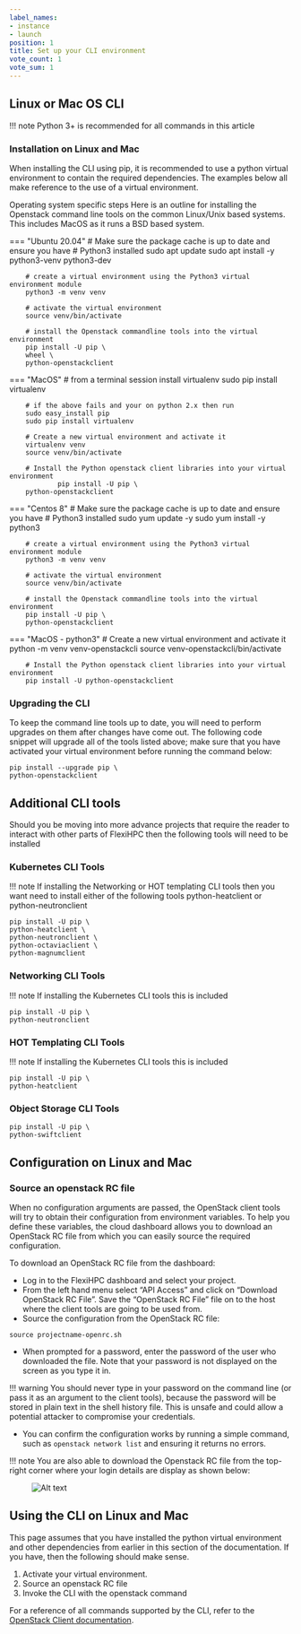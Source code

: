 ```yaml
---
label_names:
- instance
- launch
position: 1
title: Set up your CLI environment
vote_count: 1
vote_sum: 1
---
```


## Linux or Mac OS CLI

!!! note
    Python 3+ is recommended for all commands in this article

### Installation on Linux and Mac

When installing the CLI using pip, it is recommended to use a python virtual environment to contain the required dependencies. The examples below all make reference to the use of a virtual environment.

Operating system specific steps
Here is an outline for installing the Openstack command line tools on the common Linux/Unix based systems. This includes MacOS as it runs a BSD based system.


=== "Ubuntu 20.04"
        # Make sure the package cache is up to date and ensure you have
        # Python3 installed
        sudo apt update
        sudo apt install -y python3-venv python3-dev

        # create a virtual environment using the Python3 virtual environment module
        python3 -m venv venv

        # activate the virtual environment
        source venv/bin/activate

        # install the Openstack commandline tools into the virtual environment
        pip install -U pip \
        wheel \
        python-openstackclient

=== "MacOS"
        # from a terminal session install virtualenv
        sudo pip install virtualenv

        # if the above fails and your on python 2.x then run
        sudo easy_install pip
        sudo pip install virtualenv

        # Create a new virtual environment and activate it
        virtualenv venv
        source venv/bin/activate

        # Install the Python openstack client libraries into your virtual environment
                pip install -U pip \
        python-openstackclient

=== "Centos 8"
        # Make sure the package cache is up to date and ensure you have
        # Python3 installed
        sudo yum update -y
        sudo yum install -y python3

        # create a virtual environment using the Python3 virtual environment module
        python3 -m venv venv

        # activate the virtual environment
        source venv/bin/activate

        # install the Openstack commandline tools into the virtual environment
        pip install -U pip \
        python-openstackclient

=== "MacOS - python3"
        # Create a new virtual environment and activate it
        python -m venv venv-openstackcli
        source venv-openstackcli/bin/activate

        # Install the Python openstack client libraries into your virtual environment
        pip install -U python-openstackclient

### Upgrading the CLI

To keep the command line tools up to date, you will need to perform upgrades on them after changes have come out. The following code snippet will upgrade all of the tools listed above; make sure that you have activated your virtual environment before running the command below:

```
pip install --upgrade pip \
python-openstackclient
```

## Additional CLI tools

Should you be moving into more advance projects that require the reader to interact with other parts of FlexiHPC then the following tools will need to be installed

### Kubernetes CLI Tools

!!! note
    If installing the Networking or HOT templating CLI tools then you want need to install either of the following tools python-heatclient or python-neutronclient

```
pip install -U pip \
python-heatclient \
python-neutronclient \
python-octaviaclient \
python-magnumclient
```

### Networking CLI Tools

!!! note
    If installing the Kubernetes CLI tools this is included

```
pip install -U pip \
python-neutronclient
```

### HOT Templating CLI Tools

!!! note
    If installing the Kubernetes CLI tools this is included

```
pip install -U pip \
python-heatclient
```

### Object Storage CLI Tools

```
pip install -U pip \
python-swiftclient
```

## Configuration on Linux and Mac

### Source an openstack RC file

When no configuration arguments are passed, the OpenStack client tools will try to obtain their configuration from environment variables. To help you define these variables, the cloud dashboard allows you to download an OpenStack RC file from which you can easily source the required configuration.

To download an OpenStack RC file from the dashboard:

- Log in to the FlexiHPC dashboard and select your project.
- From the left hand menu select “API Access” and click on “Download OpenStack RC File”. Save the “OpenStack RC File” file on to the host where the client tools are going to be used from.
- Source the configuration from the OpenStack RC file:
```
source projectname-openrc.sh
```
- When prompted for a password, enter the password of the user who downloaded the file. Note that your password is not displayed on the screen as you type it in.

!!! warning
    You should never type in your password on the command line (or pass it as an argument to the client tools), because the password will be stored in plain text in the shell history file. This is unsafe and could allow a potential attacker to compromise your credentials.

- You can confirm the configuration works by running a simple command, such as `openstack network list` and ensuring it returns no errors.

!!! note
    You are also able to download the Openstack RC file from the top-right corner where your login details are display as shown below:
    <figure markdown>
        ![Alt text](user-menu.png)
    </figure>
    

## Using the CLI on Linux and Mac

This page assumes that you have installed the python virtual environment and other dependencies from earlier in this section of the documentation. If you have, then the following should make sense. 

1. Activate your virtual environment.
1. Source an openstack RC file
1. Invoke the CLI with the openstack command

For a reference of all commands supported by the CLI, refer to the [OpenStack Client documentation](https://docs.openstack.org/python-openstackclient/latest/).
